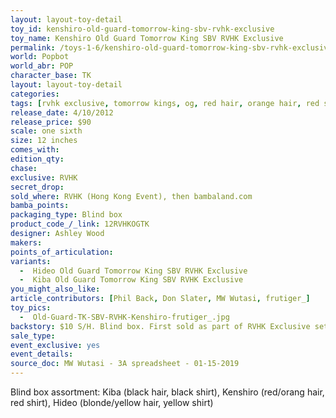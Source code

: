 ```yaml
---
layout: layout-toy-detail 
toy_id: kenshiro-old-guard-tomorrow-king-sbv-rvhk-exclusive
toy_name: Kenshiro Old Guard Tomorrow King SBV RVHK Exclusive
permalink: /toys-1-6/kenshiro-old-guard-tomorrow-king-sbv-rvhk-exclusive.html
world: Popbot
world_abr: POP
character_base: TK
layout: layout-toy-detail
categories: 
tags: [rvhk exclusive, tomorrow kings, og, red hair, orange hair, red shirt]
release_date: 4/10/2012
release_price: $90 
scale: one sixth
size: 12 inches
comes_with: 
edition_qty: 
chase: 
exclusive: RVHK
secret_drop: 
sold_where: RVHK (Hong Kong Event), then bambaland.com
bamba_points: 
packaging_type: Blind box
product_code_/_link: 12RVHKOGTK
designer: Ashley Wood
makers: 
points_of_articulation: 
variants: 
  -  Hideo Old Guard Tomorrow King SBV RVHK Exclusive
  -  Kiba Old Guard Tomorrow King SBV RVHK Exclusive
you_might_also_like: 
article_contributors: [Phil Back, Don Slater, MW Wutasi, frutiger_]
toy_pics: 
  -  Old-Guard-TK-SBV-RVHK-Kenshiro-frutiger_.jpg
backstory: $10 S/H. Blind box. First sold as part of RVHK Exclusive set A - Bambaland allotment sold on 2012.05.07
sale_type: 
event_exclusive: yes
event_details: 
source_doc: MW Wutasi - 3A spreadsheet - 01-15-2019
---
```

Blind box assortment: Kiba (black hair, black shirt), Kenshiro (red/orang hair, red shirt), Hideo (blonde/yellow hair, yellow shirt)